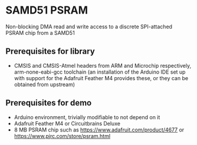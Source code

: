 # SAMD51 PSRAM

Non-blocking DMA read and write access to a discrete SPI-attached PSRAM chip from a SAMD51

## Prerequisites for library

- CMSIS and CMSIS-Atmel headers from ARM and Microchip respectively, arm-none-eabi-gcc toolchain (an installation of the Arduino IDE set up with support for the Adafruit Feather M4 provides these, or they can be obtained from upstream)

## Prerequisites for demo

- Arduino environment, trivially modifiable to not depend on it
- Adafruit Feather M4 or Circuitbrains Deluxe
- 8 MB PSRAM chip such as https://www.adafruit.com/product/4677 or https://www.pjrc.com/store/psram.html
